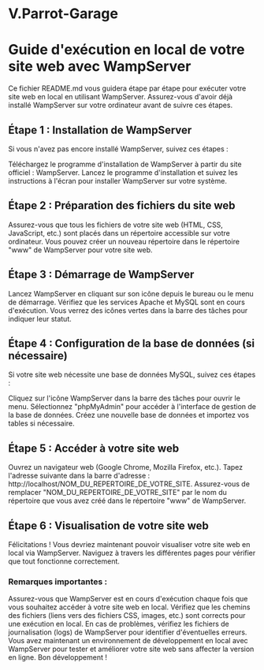 # V.Parrot-Garage
# Guide d'exécution en local de votre site web avec WampServer
Ce fichier README.md vous guidera étape par étape pour exécuter votre site web en local en utilisant WampServer. Assurez-vous d'avoir déjà installé WampServer sur votre ordinateur avant de suivre ces étapes.

## Étape 1 : Installation de WampServer
Si vous n'avez pas encore installé WampServer, suivez ces étapes :

Téléchargez le programme d'installation de WampServer à partir du site officiel : WampServer.
Lancez le programme d'installation et suivez les instructions à l'écran pour installer WampServer sur votre système.

## Étape 2 : Préparation des fichiers du site web
Assurez-vous que tous les fichiers de votre site web (HTML, CSS, JavaScript, etc.) sont placés dans un répertoire accessible sur votre ordinateur. Vous pouvez créer un nouveau répertoire dans le répertoire "www" de WampServer pour votre site web.

## Étape 3 : Démarrage de WampServer
Lancez WampServer en cliquant sur son icône depuis le bureau ou le menu de démarrage.
Vérifiez que les services Apache et MySQL sont en cours d'exécution. Vous verrez des icônes vertes dans la barre des tâches pour indiquer leur statut.

## Étape 4 : Configuration de la base de données (si nécessaire)
Si votre site web nécessite une base de données MySQL, suivez ces étapes :

Cliquez sur l'icône WampServer dans la barre des tâches pour ouvrir le menu.
Sélectionnez "phpMyAdmin" pour accéder à l'interface de gestion de la base de données.
Créez une nouvelle base de données et importez vos tables si nécessaire.

## Étape 5 : Accéder à votre site web
Ouvrez un navigateur web (Google Chrome, Mozilla Firefox, etc.).
Tapez l'adresse suivante dans la barre d'adresse : http://localhost/NOM_DU_REPERTOIRE_DE_VOTRE_SITE.
Assurez-vous de remplacer "NOM_DU_REPERTOIRE_DE_VOTRE_SITE" par le nom du répertoire que vous avez créé dans le répertoire "www" de WampServer.

## Étape 6 : Visualisation de votre site web
Félicitations ! Vous devriez maintenant pouvoir visualiser votre site web en local via WampServer. Naviguez à travers les différentes pages pour vérifier que tout fonctionne correctement.

### Remarques importantes :
Assurez-vous que WampServer est en cours d'exécution chaque fois que vous souhaitez accéder à votre site web en local.
Vérifiez que les chemins des fichiers (liens vers des fichiers CSS, images, etc.) sont corrects pour une exécution en local.
En cas de problèmes, vérifiez les fichiers de journalisation (logs) de WampServer pour identifier d'éventuelles erreurs.
Vous avez maintenant un environnement de développement en local avec WampServer pour tester et améliorer votre site web sans affecter la version en ligne. Bon développement !
